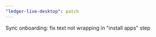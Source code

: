 ```yaml
---
"ledger-live-desktop": patch
---
```


Sync onboarding: fix text not wrapping in "install apps" step

